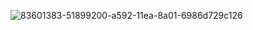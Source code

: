 ![83601383-51899200-a592-11ea-8a01-6986d729c126](https://user-images.githubusercontent.com/81400350/112617237-e675b880-8e4e-11eb-9ced-e90799ca3f5c.jpg)
